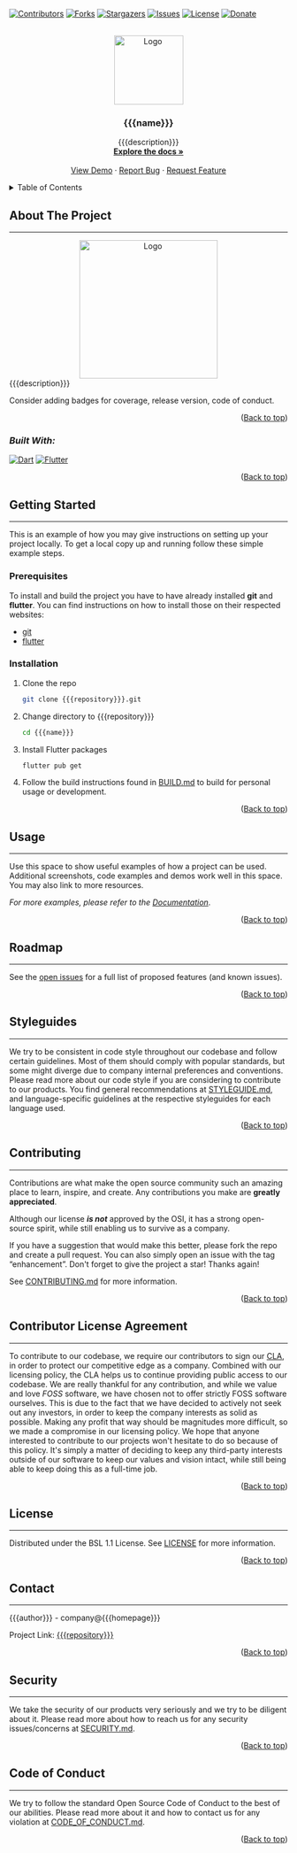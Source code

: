 <!-- Improved compatibility of Back to top link: See: https://github.com/othneildrew/Best-README-Template/pull/73 -->
<a name="readme-top"></a>
<!--
*** Thanks for checking out the Best-README-Template. If you have a suggestion
*** that would make this better, please fork the repo and create a pull request
*** or simply open an issue with the tag "enhancement".
*** Don't forget to give the project a star!
*** Thanks again! Now go create something AMAZING! :D
-->

<!-- PROJECT SHIELDS -->
<!--
*** I'm using markdown "reference style" links for readability.
*** Reference links are enclosed in brackets [ ] instead of parentheses ( ).
*** See the bottom of this document for the declaration of the reference variables
*** for contributors-url, forks-url, etc. This is an optional, concise syntax you may use.
*** https://www.markdownguide.org/basic-syntax/#reference-style-links
-->
[![Contributors][contributors-shield]][contributors-url]
[![Forks][forks-shield]][forks-url]
[![Stargazers][stars-shield]][stars-url]
[![Issues][issues-shield]][issues-url]
[![License][license-shield]][license-url]
[![Donate][donate-shield]][donate-url]

<!-- PROJECT LOGO -->
<br />
<div align="center">
  <a href="{{{repository}}}">
    <img src="assets/image/raster/logo.png" alt="Logo" width="125" height="125">
  </a>

<h3 align="center">{{{name}}}</h3>

  <p align="center">
    {{{description}}}
    <br />
    <a href="{{{repository}}}/docs">
      <strong>Explore the docs »</strong>
    </a>
    <br />
    <br />
    <a href="{{{repository}}}/examples">View Demo</a>
    ·
    <a href="{{{repository}}}/issues">Report Bug</a>
    ·
    <a href="{{{repository}}}/issues">Request Feature</a>
  </p>
</div>

<!-- TABLE OF CONTENTS -->
<details>
  <summary>Table of Contents</summary>
  <ol>
    <li>
      <a href="#about-the-project">About The Project</a>
      <ul>
        <li><a href="#built-with">Built With</a></li>
      </ul>
    </li>
    <li>
      <a href="#getting-started">Getting Started</a>
      <ul>
        <li><a href="#prerequisites">Prerequisites</a></li>
        <li><a href="#installation">Installation</a></li>
      </ul>
    </li>
    <li><a href="#usage">Usage</a></li>
    <li><a href="#roadmap">Roadmap</a></li>
    <li><a href="#contributing">Contributing</a></li>
    <li><a href="#styleguides">Styleguides</a></li>
    <li><a href="#license">License</a></li>
    <li><a href="#contributor-license-agreement">Contributor License Agreement</a></li>
    <li><a href="#contact">Contact</a></li>
    <li><a href="#security">Security</a></li>
    <li><a href="#code-of-conduct">Code of Conduct</a></li>
    <li><a href="#acknowledgments">Acknowledgments</a></li>
  </ol>
</details>

<!-- ABOUT THE PROJECT -->
## About The Project

--------------------

<div style="text-align: center;">
  <a href="{{{repository}}}">
    <img src="assets/image/raster/logo.png" alt="Logo" width="250" height="250">
  </a>
</div>
{{{description}}}

Consider adding badges for coverage, release version, code of conduct.

<p align="right">(<a href="#readme-top">Back to top</a>)</p>

### ___Built With:___

[![Dart][Dart]][dart-url] [![Flutter][Flutter]][flutter-url]

<p align="right">(<a href="#readme-top">Back to top</a>)</p>

<!-- GETTING STARTED -->
## Getting Started

--------------------

This is an example of how you may give instructions on setting up your project locally.
To get a local copy up and running follow these simple example steps.

### Prerequisites

To install and build the project you have to have already installed __git__ and __flutter__.
You can find instructions on how to install those on their respected websites:

- [git](https://git-scm.com/downloads)
- [flutter](https://docs.flutter.dev/get-started/install)

### Installation

1. Clone the repo

   ```bash
   git clone {{{repository}}}.git
   ```

2. Change directory to {{{repository}}}

   ```bash
   cd {{{name}}}
   ```

3. Install Flutter packages

   ```bash
   flutter pub get
   ```

4. Follow the build instructions found in [BUILD.md](BUILD.md) to build for personal usage or development.

<p align="right">(<a href="#readme-top">Back to top</a>)</p>

<!-- USAGE EXAMPLES -->
## Usage

--------------------

Use this space to show useful examples of how a project can be used. Additional screenshots, code
examples and demos work well in this space. You may also link to more resources.

_For more examples, please refer to the [Documentation](https://{{{homepage}}}/docs)_.

<p align="right">(<a href="#readme-top">Back to top</a>)</p>

<!-- ROADMAP -->
## Roadmap

--------------------

See the [open issues]({{{repository}}}/issues) for a full list of proposed features (and known issues).

<p align="right">(<a href="#readme-top">Back to top</a>)</p>

<!-- STYLEGUIDES -->
## Styleguides

--------------------

We try to be consistent in code style throughout our codebase and follow certain guidelines. Most of
them should comply with popular standards, but some might diverge due to company internal
preferences and conventions. Please read more about our code style if you are considering to
contribute to our products. You find general recommendations at [STYLEGUIDE.md](STYLEGUIDE.md), and
language-specific guidelines at the respective styleguides for each language used.

<p align="right">(<a href="#readme-top">Back to top</a>)</p>

<!-- CONTRIBUTING -->
## Contributing

--------------------

Contributions are what make the open source community such an amazing place to learn, inspire, and
create. Any contributions you make are __greatly appreciated__.

Although our license ___is not___ approved by the OSI, it has a strong open-source spirit, while
still enabling us to survive as a company.

If you have a suggestion that would make this better, please fork the repo and create a pull
request. You can also simply open an issue with the tag “enhancement”.
Don't forget to give the project a star! Thanks again!

See [CONTRIBUTING.md](CONTRIBUTING.md) for more information.

<p align="right">(<a href="#readme-top">Back to top</a>)</p>

<!-- CONTRIBUTOR LICENSE AGREEMENT -->
## Contributor License Agreement

--------------------

To contribute to our codebase, we require our contributors to sign our
[CLA](CONTRIBUTOR_LICENSE_AGREEMENT.md), in order to protect our competitive edge as a company.
Combined with our licensing policy, the CLA helps us to continue providing public access to our
codebase. We are really thankful for any contribution, and while we value and love _FOSS_ software,
we have chosen not to offer strictly FOSS software ourselves. This is due to the fact that we have
decided to actively not seek out any investors, in order to keep the company interests as solid as
possible. Making any profit that way should be magnitudes more difficult, so we made a compromise
in our licensing policy. We hope that anyone interested to contribute to our projects won't
hesitate to do so because of this policy. It's simply a matter of deciding to keep any third-party
interests outside of our software to keep our values and vision intact, while still being able to
keep doing this as a full-time job.

<p align="right">(<a href="#readme-top">Back to top</a>)</p>

<!-- LICENSE -->
## License

--------------------
Distributed under the BSL 1.1 License. See [LICENSE](LICENSE) for more information.

<p align="right">(<a href="#readme-top">Back to top</a>)</p>

<!-- CONTACT -->
## Contact

--------------------
{{{author}}} - company@{{{homepage}}}

Project Link: [{{{repository}}}]({{{repository}}})

<p align="right">(<a href="#readme-top">Back to top</a>)</p>

<!-- SECURITY -->
## Security

--------------------

We take the security of our products very seriously and we try to be diligent about it. Please read
more about how to reach us for any security issues/concerns at [SECURITY.md](SECURITY.md).

<p align="right">(<a href="#readme-top">Back to top</a>)</p>

<!-- CODE OF CONDUCT -->
## Code of Conduct

--------------------

We try to follow the standard Open Source Code of Conduct to the best of our abilities. Please read
more about it and how to contact us for any violation at [CODE_OF_CONDUCT.md](CODE_OF_CONDUCT.md).

<p align="right">(<a href="#readme-top">Back to top</a>)</p>

<!-- ACKNOWLEDGMENTS
## Acknowledgments
------------------

Thank you all for your amazing contributions and feedback, it is much appreciated. Special thanks goes to:

* []()
* []()
* []()

_If you think your name should be on this list, please contact us at company@{{{homepage}}}._
<p align="right">(<a href="#readme-top">Back to top</a>)</p>
-->

<!-- MARKDOWN LINKS & IMAGES -->
<!-- https://www.markdownguide.org/basic-syntax/#reference-style-links -->
[contributors-shield]: https://img.shields.io/github/contributors/{{{authorUsername}}}/{{{name}}}.svg?style=for-the-badge
[contributors-url]: {{{repository}}}/graphs/contributors
[forks-shield]: https://img.shields.io/github/forks/{{{authorUsername}}}/{{{name}}}.svg?style=for-the-badge
[forks-url]: {{{repository}}}/network/members
[stars-shield]: https://img.shields.io/github/stars/{{{authorUsername}}}/{{{name}}}.svg?style=for-the-badge
[stars-url]: {{{repository}}}/stargazers
[issues-shield]: https://img.shields.io/github/issues/{{{authorUsername}}}/{{{name}}}.svg?style=for-the-badge
[issues-url]: {{{repository}}}/issues
[license-shield]: https://img.shields.io/badge/license-bsl1.1-235434?style=for-the-badge
[license-url]: {{{repository}}}/blob/main/LICENSE
[donate-shield]: https://img.shields.io/badge/€-donate-ff69b4.svg?maxAge=2592000&amp;style=for-the-badge
[donate-url]: https://www.paypal.me/username
[Dart]: https://img.shields.io/badge/dart-0175C2?style=for-the-badge&logo=dart&logoColor=white
[dart-url]: https://dart.dev/
[Flutter]: https://img.shields.io/badge/flutter-44d1fd?style=for-the-badge&logo=flutter&logoColor=08589c
[flutter-url]: https://flutter.dev/
